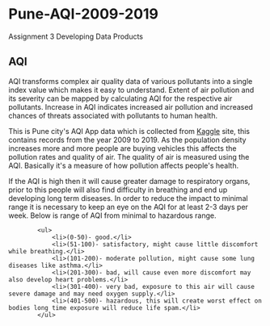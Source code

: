 # Pune-AQI-2009-2019
Assignment 3 Developing Data Products 

## AQI
AQI transforms complex air quality data of various pollutants into a single index value which makes it easy to understand. Extent of air pollution and its severity can be mapped by calculating AQI for the respective air pollutants. Increase in AQI indicates increased air pollution and increased chances of threats associated with pollutants to human health.

<p> This is Pune city's AQI App data which is collected from <a href="https://www.kaggle.com/prathmeshn/pune-air-quality-index">Kaggle</a> site, this contains records from the year 2009 to 2019. As the population density increases more and more people are buying vehicles this affects the pollution rates and quality of air.
        The quality of air is measured using the AQI. Basically it's a measure of how pollution affects people's health.</p>
        <p> If the AQI is high then it will cause greater damage to respiratory organs, prior to this people will also find difficulty in breathing and end up developing long term diseases.
            In order to reduce the impact to minimal range it is necessary to keep an eye on the AQI for at least 2-3 days per week.
            Below is range of AQI from minimal to hazardous range.</p>
            
            <ul>
                <li>(0-50)- good.</li>
                <li>(51-100)- satisfactory, might cause little discomfort while breathing.</li>
                <li>(101-200)- moderate pollution, might cause some lung diseases like asthma.</li>
                <li>(201-300)- bad, will cause even more discomfort may also develop heart problems.</li>
                <li>(301-400)- very bad, exposure to this air will cause severe damage and may need oxygen supply.</li>
                <li>(401-500)- hazardous, this will create worst effect on bodies long time exposure will reduce life spam.</li>
            </ul>
